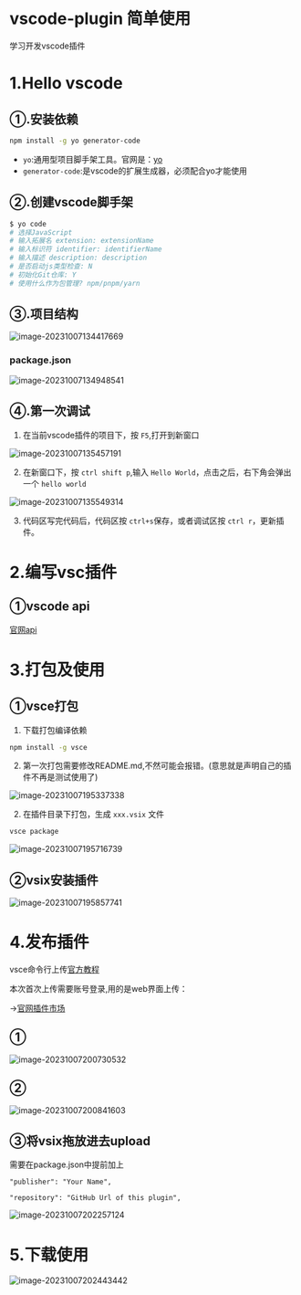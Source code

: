 # vscode-plugin 简单使用

学习开发vscode插件

# 1.Hello vscode

## ①.安装依赖

```bash
npm install -g yo generator-code
```

+ `yo`:通用型项目脚手架工具。官网是：[yo](https://yeoman.io/generators/)
+ `generator-code`:是vscode的扩展生成器，必须配合yo才能使用

## ②.创建vscode脚手架

```bash
$ yo code
# 选择JavaScript
# 输入拓展名 extension: extensionName
# 输入标识符 identifier: identifierName
# 输入描述 description: description
# 是否启动js类型检查: N
# 初始化Git仓库: Y
# 使用什么作为包管理? npm/pnpm/yarn
```

## ③.项目结构

![image-20231007134417669](D:\projects\js\Study-vscode-plugin\README.assets\image-20231007134417669.png)

### package.json

![image-20231007134948541](D:\projects\js\Study-vscode-plugin\README.assets\image-20231007134948541.png)

## ④.第一次调试

1. 在当前vscode插件的项目下，按 `F5`,打开到新窗口

![image-20231007135457191](D:\projects\js\Study-vscode-plugin\README.assets\image-20231007135457191.png)

2. 在新窗口下，按 `ctrl shift p`,输入 `Hello World`，点击之后，右下角会弹出一个 `hello world`

![image-20231007135549314](D:\projects\js\Study-vscode-plugin\README.assets\image-20231007135549314.png)

3. 代码区写完代码后，代码区按 `ctrl+s`保存，或者调试区按 `ctrl r`，更新插件。

# 2.编写vsc插件

## ①vscode api

[官网api](https://code.visualstudio.com/api/references/vscode-api)

# 3.打包及使用

## ①vsce打包

1. 下载打包编译依赖

```bash
npm install -g vsce
```

2. 第一次打包需要修改README.md,不然可能会报错。(意思就是声明自己的插件不再是测试使用了)

![image-20231007195337338](D:\projects\js\Study-vscode-plugin\README.assets\image-20231007195337338.png)

2. 在插件目录下打包，生成 `xxx.vsix` 文件

```bash
vsce package
```

![image-20231007195716739](D:\projects\js\Study-vscode-plugin\README.assets\image-20231007195716739.png)

## ②vsix安装插件

![image-20231007195857741](D:\projects\js\Study-vscode-plugin\README.assets\image-20231007195857741.png)

# 4.发布插件

vsce命令行上传[官方教程](https://code.visualstudio.com/api/working-with-extensions/publishing-extension)

本次首次上传需要账号登录,用的是web界面上传：

->[官网插件市场](https://marketplace.visualstudio.com/VSCode)

## ①

![image-20231007200730532](D:\projects\js\Study-vscode-plugin\README.assets\image-20231007200730532.png)

## ②

![image-20231007200841603](D:\projects\js\Study-vscode-plugin\README.assets\image-20231007200841603.png)

## ③将vsix拖放进去upload

需要在package.json中提前加上

`"publisher": "Your Name",`

`"repository": "GitHub Url of this plugin",`

![image-20231007202257124](D:\projects\js\Study-vscode-plugin\README.assets\image-20231007202257124.png)

# 5.下载使用

![image-20231007202443442](D:\projects\js\Study-vscode-plugin\README.assets\image-20231007202443442.png)

